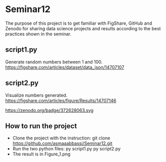 # Seminar12

The purpose of this project is to get familiar with FigShare, GitHub and Zenodo for sharing data science projects and results according to the best practices shown in the seminar.

## script1.py
Generate random numbers between 1 and 100.
https://figshare.com/articles/dataset/data_json/14707107

## script2.py
Visualize numbers generated.
https://figshare.com/articles/figure/Results/14707146

https://zenodo.org/badge/372628063.svg

## How to run the project

* Clone the project with the instruction: git clone https://github.com/asmaaabbassi/Seminar12.git
* Run the two python files:
      py script1.py
      py script2.py
* The result  is in Figure_1.png




